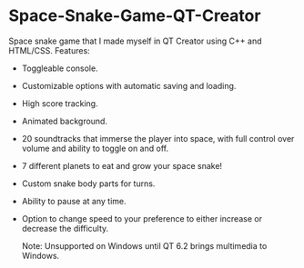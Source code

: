 # Space-Snake-Game-QT-Creator
Space snake game that I made myself in QT Creator using C++ and HTML/CSS.
Features:
- Toggleable console.
- Customizable options with automatic saving and loading. 
- High score tracking. 
- Animated background.
- 20 soundtracks that immerse the player into space, with full control over volume and ability to toggle on and off. 
- 7 different planets to eat and grow your space snake!
- Custom snake body parts for turns.
- Ability to pause at any time.
- Option to change speed to your preference to either increase or decrease the difficulty. 
  
  Note: Unsupported on Windows until QT 6.2 brings multimedia to Windows. 

